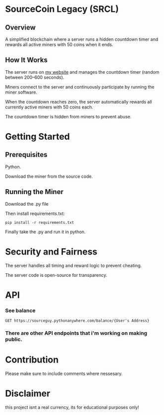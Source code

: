 # SourceCoin Legacy (SRCL)
## Overview

A simplified blockchain where a server runs a hidden countdown timer and rewards all active miners with 50 coins when it ends.

## How It Works
The server runs on [my website](sourceguy.pythonanywhere.com) and manages the countdown timer (random between 200–600 seconds).

Miners connect to the server and continuously participate by running the miner software.

When the countdown reaches zero, the server automatically rewards all currently active miners with 50 coins each.

The countdown timer is hidden from miners to prevent abuse.

# Getting Started
## Prerequisites
Python.

Download the miner from the source code.

## Running the Miner
Download the .py file

Then install requirements.txt:

`pip install -r requirements.txt`

Finally take the .py and run it in python.

# Security and Fairness
The server handles all timing and reward logic to prevent cheating.

The server code is open-source for transparency.

# API

### See balance
`GET https://sourceguy.pythonanywhere.com/balance/{User's Address}`

### There are other API endpoints that i'm working on making public.


# Contribution
Please make sure to include comments where nessesary.

# Disclaimer
this project isnt a real currency, its for educational purposes only!
